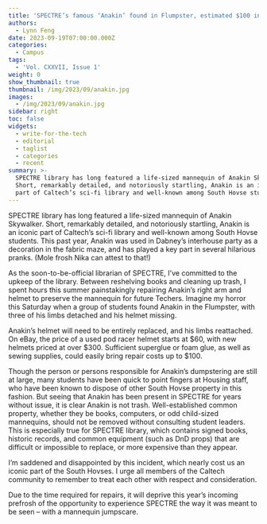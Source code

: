```yaml
---
title: 'SPECTRE’s famous ‘Anakin’ found in Flumpster, estimated $100 in damages '
authors:
  - Lynn Feng
date: 2023-09-19T07:00:00.000Z
categories:
  - Campus
tags:
  - 'Vol. CXXVII, Issue 1'
weight: 0
show_thumbnail: true
thumbnail: /img/2023/09/anakin.jpg
images:
  - /img/2023/09/anakin.jpg
sidebar: right
toc: false
widgets:
  - write-for-the-tech
  - editorial
  - taglist
  - categories
  - recent
summary: >-
  SPECTRE library has long featured a life-sized mannequin of Anakin Skywalker.
  Short, remarkably detailed, and notoriously startling, Anakin is an iconic
  part of Caltech’s sci-fi library and well-known among South Hovse students.
---
```


SPECTRE library has long featured a life-sized mannequin of Anakin Skywalker. Short, remarkably detailed, and notoriously startling, Anakin is an iconic part of Caltech’s sci-fi library and well-known among South Hovse students. This past year, Anakin was used in Dabney’s interhouse party as a decoration in the fabric maze, and has played a key part in several hilarious pranks. (Mole frosh Nika can attest to that!)

As the soon-to-be-official librarian of SPECTRE, I’ve committed to the upkeep of the library. Between reshelving books and cleaning up trash, I spent hours this summer painstakingly repairing Anakin’s right arm and helmet to preserve the mannequin for future Techers. Imagine my horror this Saturday when a group of students found Anakin in the Flumpster, with three of his limbs detached and his helmet missing.

Anakin’s helmet will need to be entirely replaced, and his limbs reattached. On eBay, the price of a used pod racer helmet starts at $60, with new helmets priced at over $300. Sufficient superglue or foam glue, as well as sewing supplies, could easily bring repair costs up to $100.

Though the person or persons responsible for Anakin’s dumpstering are still at large, many students have been quick to point fingers at Housing staff, who have been known to dispose of other South Hovse property in this fashion. But seeing that Anakin has been present in SPECTRE for years without issue, it is clear Anakin is not trash. Well-established common property, whether they be books, computers, or odd child-sized mannequins, should not be removed without consulting student leaders. This is especially true for SPECTRE library, which contains signed books, historic records, and common equipment (such as DnD props) that are difficult or impossible to replace, or more expensive than they appear.

I’m saddened and disappointed by this incident, which nearly cost us an iconic part of the South Hovses. I urge all members of the Caltech community to remember to treat each other with respect and consideration.

Due to the time required for repairs, it will deprive this year’s incoming prefrosh of the opportunity to experience SPECTRE the way it was meant to be seen – with a mannequin jumpscare.
